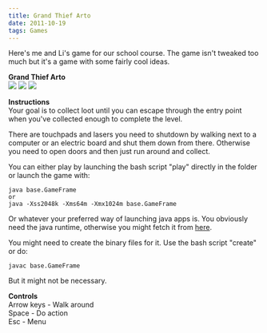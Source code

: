 ```yaml
---
title: Grand Thief Arto
date: 2011-10-19
tags: Games
---
```


Here's me and Li's game for our school course. The game isn't tweaked too much but it's a game with some fairly cool ideas.

**Grand Thief Arto**   
![](/media/images/arto1.png) 
![](/media/images/arto2.png) ![](/media/images/arto3.png)

**Instructions**  
Your goal is to collect loot until you can escape through the entry point when you've collected enough to complete the level.

There are touchpads and lasers you need to shutdown by walking next to a computer or an electric board and shut them down from there. Otherwise you need to open doors and then just run around and collect.

You can either play by launching the bash script "play" directly in the folder or launch the game with:

    java base.GameFrame
    or
    java -Xss2048k -Xms64m -Xmx1024m base.GameFrame

Or whatever your preferred way of launching java apps is. You obviously need the java runtime, otherwise you might fetch it from [here](http://www.java.com/en/download/index.jsp).

You might need to create the binary files for it. Use the bash script "create" or do:

    javac base.GameFrame

But it might not be necessary.

**Controls**  
Arrow keys - Walk around  
Space - Do action  
Esc - Menu
